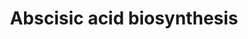 ---
annotations:
- id: PW:0001310
  parent: classic metabolic pathway
  type: Pathway Ontology
  value: abscisic acid biosynthetic pathway
authors:
- Zimmerph
- Thomas
- Khanspers
- MaintBot
- Mkutmon
- Eweitz
- Egonw
description: 'Abscisic acid (ABA), also known as ''''abscisin II'''' and ''''dormin'''',
  is a [[wikipedia:plant hormone|plant hormone]].  ABA functions in many plant developmental
  processes, including bud [[wikipedia:dormancy|dormancy]].  Source: [[wikipedia:Abscisic_acid|Wikipedia]]'
last-edited: 2023-04-18
organisms:
- Arabidopsis thaliana
communities:
- Plants
redirect_from:
- /index.php/Pathway:WP626
- /instance/WP626
- /instance/WP626_r126225
revision: r126225
schema-jsonld:
- '@context': https://schema.org/
  '@id': https://wikipathways.github.io/pathways/WP626.html
  '@type': Dataset
  creator:
    '@type': Organization
    name: WikiPathways
  description: 'Abscisic acid (ABA), also known as ''''abscisin II'''' and ''''dormin'''',
    is a [[wikipedia:plant hormone|plant hormone]].  ABA functions in many plant developmental
    processes, including bud [[wikipedia:dormancy|dormancy]].  Source: [[wikipedia:Abscisic_acid|Wikipedia]]'
  keywords:
  - ABA
  - ABA-aldehyde
  - ABA-aldehyde oxidase
  - Antheraxanthin
  - Neoxanthin
  - Neoxanthin cleavage enzyme
  - Neoxanthin synthase
  - Violaxanthin
  - Xanthoxin
  - Xanthoxin oxidase
  - Zeaxanthin epoxidase
  license: CC0
  name: Abscisic acid biosynthesis
seo: CreativeWork
title: Abscisic acid biosynthesis
wpid: WP626
---